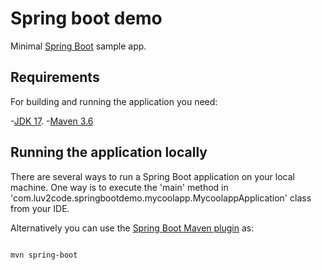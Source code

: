 # Spring boot demo


Minimal [Spring Boot](http://projects.spring.io/spring-boot/) sample app.

## Requirements

For building and running the application you need:

-[JDK 17](https://www.oracle.com/java/technologies/downloads/?er=221886#java17).
-[Maven 3.6](https://maven.apache.org)

## Running the application locally

There are several ways to run a Spring Boot application on your local machine. One way is to execute the 'main' method in 'com.luv2code.springbootdemo.mycoolapp.MycoolappApplication' class from your IDE.

Alternatively you can use the [Spring Boot Maven plugin](https://docs.spring.io/spring-boot/docs/current/reference/html/build-tool-plugins-maven-plugin.html) as:

````` shell

mvn spring-boot

`````
